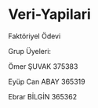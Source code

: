 # Veri-Yapilari
Faktöriyel Ödevi

Grup Üyeleri:

Ömer ŞUVAK 375383

Eyüp Can ABAY  365319

Ebrar BİLGİN  365362
